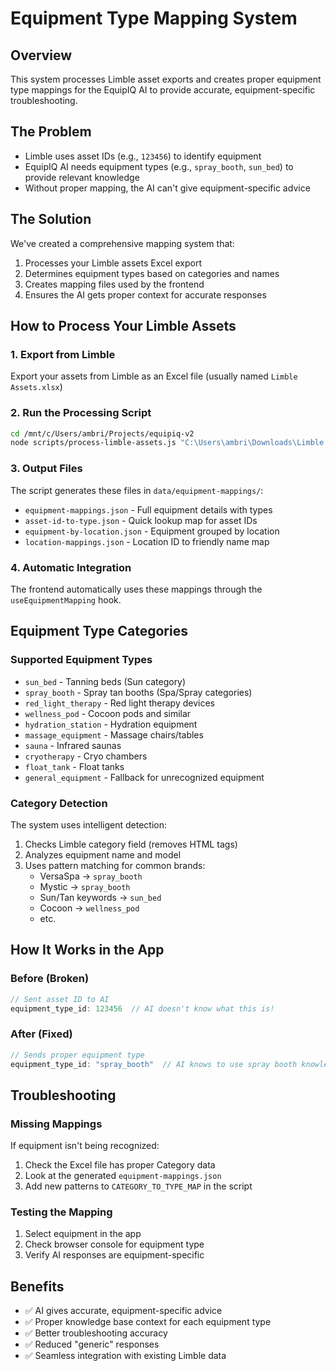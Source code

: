 # Equipment Type Mapping System

## Overview
This system processes Limble asset exports and creates proper equipment type mappings for the EquipIQ AI to provide accurate, equipment-specific troubleshooting.

## The Problem
- Limble uses asset IDs (e.g., `123456`) to identify equipment
- EquipIQ AI needs equipment types (e.g., `spray_booth`, `sun_bed`) to provide relevant knowledge
- Without proper mapping, the AI can't give equipment-specific advice

## The Solution
We've created a comprehensive mapping system that:
1. Processes your Limble assets Excel export
2. Determines equipment types based on categories and names
3. Creates mapping files used by the frontend
4. Ensures the AI gets proper context for accurate responses

## How to Process Your Limble Assets

### 1. Export from Limble
Export your assets from Limble as an Excel file (usually named `Limble Assets.xlsx`)

### 2. Run the Processing Script
```bash
cd /mnt/c/Users/ambri/Projects/equipiq-v2
node scripts/process-limble-assets.js "C:\Users\ambri\Downloads\Limble Assets.xlsx"
```

### 3. Output Files
The script generates these files in `data/equipment-mappings/`:
- `equipment-mappings.json` - Full equipment details with types
- `asset-id-to-type.json` - Quick lookup map for asset IDs
- `equipment-by-location.json` - Equipment grouped by location
- `location-mappings.json` - Location ID to friendly name map

### 4. Automatic Integration
The frontend automatically uses these mappings through the `useEquipmentMapping` hook.

## Equipment Type Categories

### Supported Equipment Types
- `sun_bed` - Tanning beds (Sun category)
- `spray_booth` - Spray tan booths (Spa/Spray categories)
- `red_light_therapy` - Red light therapy devices
- `wellness_pod` - Cocoon pods and similar
- `hydration_station` - Hydration equipment
- `massage_equipment` - Massage chairs/tables
- `sauna` - Infrared saunas
- `cryotherapy` - Cryo chambers
- `float_tank` - Float tanks
- `general_equipment` - Fallback for unrecognized equipment

### Category Detection
The system uses intelligent detection:
1. Checks Limble category field (removes HTML tags)
2. Analyzes equipment name and model
3. Uses pattern matching for common brands:
   - VersaSpa → `spray_booth`
   - Mystic → `spray_booth`
   - Sun/Tan keywords → `sun_bed`
   - Cocoon → `wellness_pod`
   - etc.

## How It Works in the App

### Before (Broken)
```javascript
// Sent asset ID to AI
equipment_type_id: 123456  // AI doesn't know what this is!
```

### After (Fixed)
```javascript
// Sends proper equipment type
equipment_type_id: "spray_booth"  // AI knows to use spray booth knowledge!
```

## Troubleshooting

### Missing Mappings
If equipment isn't being recognized:
1. Check the Excel file has proper Category data
2. Look at the generated `equipment-mappings.json`
3. Add new patterns to `CATEGORY_TO_TYPE_MAP` in the script

### Testing the Mapping
1. Select equipment in the app
2. Check browser console for equipment type
3. Verify AI responses are equipment-specific

## Benefits
- ✅ AI gives accurate, equipment-specific advice
- ✅ Proper knowledge base context for each equipment type
- ✅ Better troubleshooting accuracy
- ✅ Reduced "generic" responses
- ✅ Seamless integration with existing Limble data